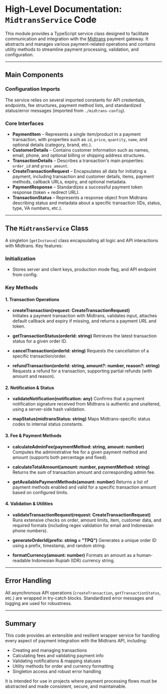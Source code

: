 # High-Level Documentation: `MidtransService` Code

This module provides a TypeScript service class designed to facilitate communication and integration with the [Midtrans](https://midtrans.com/) payment gateway. It abstracts and manages various payment-related operations and contains utility methods to streamline payment processing, validation, and configuration.

---

## Main Components

### Configuration Imports

The service relies on several imported constants for API credentials, endpoints, fee structures, payment method lists, and standardized status/error messages (imported from `./midtrans-config`).

### Core Interfaces

- **PaymentItem** – Represents a single item/product in a payment transaction, with properties such as `id`, `price`, `quantity`, `name`, and optional details (category, brand, etc.).
- **CustomerDetails** – Contains customer information such as names, email, phone, and optional billing or shipping address structures.
- **TransactionDetails** – Describes a transaction's main properties: `order_id` and `gross_amount`.
- **CreateTransactionRequest** – Encapsulates all data for initiating a payment, including transaction and customer details, items, payment methods, callback URLs, expiry, and optional metadata.
- **PaymentResponse** – Standardizes a successful payment token response (token + redirect URL).
- **TransactionStatus** – Represents a response object from Midtrans describing status and metadata about a specific transaction (IDs, status, type, VA numbers, etc.).

---

## The `MidtransService` Class

A singleton (`getInstance`) class encapsulating all logic and API interactions with Midtrans. Key features:

### Initialization

- Stores server and client keys, production mode flag, and API endpoint from config.

### Key Methods

#### 1. **Transaction Operations**

- **createTransaction(request: CreateTransactionRequest)**  
  Initiates a payment transaction with Midtrans, validates input, attaches default callback and expiry if missing, and returns a payment URL and token.

- **getTransactionStatus(orderId: string)**
  Retrieves the latest transaction status for a given order ID.

- **cancelTransaction(orderId: string)**
  Requests the cancellation of a specific transaction/order.

- **refundTransaction(orderId: string, amount?: number, reason?: string)**
  Requests a refund for a transaction, supporting partial refunds (with amount and reason).

#### 2. **Notification & Status**

- **validateNotification(notification: any)**
  Confirms that a payment notification signature received from Midtrans is authentic and unaltered, using a server-side hash validation.

- **mapStatus(midtransStatus: string)**
  Maps Midtrans-specific status codes to internal status constants.

#### 3. **Fee & Payment Methods**

- **calculateAdminFee(paymentMethod: string, amount: number)**
  Computes the administrative fee for a given payment method and amount (supports both percentage and fixed).

- **calculateTotalAmount(amount: number, paymentMethod: string)**
  Returns the sum of transaction amount and corresponding admin fee.

- **getAvailablePaymentMethods(amount: number)**
  Returns a list of payment methods enabled and valid for a specific transaction amount based on configured limits.

#### 4. **Validation & Utilities**

- **validateTransactionRequest(request: CreateTransactionRequest)**
  Runs extensive checks on order, amount limits, item, customer data, and required formats (including regex validation for email and Indonesian phone numbers).

- **generateOrderId(prefix: string = "TPQ")**
  Generates a unique order ID using a prefix, timestamp, and random string.

- **formatCurrency(amount: number)**
  Formats an amount as a human-readable Indonesian Rupiah (IDR) currency string.

---

## Error Handling

All asynchronous API operations (`createTransaction`, `getTransactionStatus`, etc.) are wrapped in try-catch blocks. Standardized error messages and logging are used for robustness.

---

## Summary

This code provides an extensible and resilient wrapper service for handling every aspect of payment integration with the Midtrans API, including:

- Creating and managing transactions
- Calculating fees and validating payment info
- Validating notifications & mapping statuses
- Utility methods for order and currency formatting
- Singleton access and robust error handling

It is intended for use in projects where payment processing flows must be abstracted and made consistent, secure, and maintainable.
